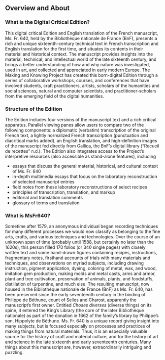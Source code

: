 ## Overview and About

### What is the Digital Critical Edition?
    
This digital critical Edition and English translation of the French manuscript, Ms. Fr. 640, held by the Bibliothèque nationale de France (BnF), presents a rich and unique sixteenth-century technical text in French transcription and English translation for the first time, and situates its contents in their material and historical context. The manuscript provides insights into the material, technical, and intellectual world of the late sixteenth century, and brings a better understanding of how and why nature was investigated, used in art, and collected and appreciated in early modern Europe. The Making and Knowing Project has created this born-digital Edition through a series of collaborative workshops, courses, and conferences that have involved students, craft practitioners, artists, scholars of the humanities and social sciences, natural and computer scientists, and practitioner-scholars from the emerging field of the digital humanities.

### Structure of the Edition
    
The Edition includes four versions of the manuscript text and a rich critical apparatus. Parallel viewing panes allow users to compare two of the following components: a diplomatic (verbatim) transcription of the original French text, a lightly normalized French transcription (punctuation and diacritical marks added), an English translation, and high-definition images of the manuscript fed directly from Gallica, the BnF’s digital library (“Recueil de recettes” n.d.). The Edition also integrates access to the Project’s interpretive resources (also accessible as stand-alone features), including

- essays that discuss the general material, historical, and cultural context of Ms. Fr. 640
- in-depth multimedia essays that focus on the laboratory reconstruction of selected manuscript entries
- field notes from these laboratory reconstructions of select recipes
- principles of transcription, translation, and markup
- editorial and translation comments
- glossary of terms and translation

### What is MsFr640?

Sometime after 1579, an anonymous individual began recording techniques
for many different processes we would now classify as belonging to the
fine arts, crafts, and various techniques and technologies. Over the
course of an unknown span of time (probably until 1588, but certainly no
later than the 1620s), this person filled 170 folios (or 340 single
pages) with closely written text and some hand-drawn figures containing
recipes, instructions, fragmentary notes, firsthand accounts of trials
with many materials and techniques, and observations on myriad subjects,
including drawing instruction, pigment application, dyeing, coloring of
metal, wax, and wood, imitation gem production, making molds and metal
casts, arms and armor, plant and tree cultivation, preservation of
animals, plants, and foodstuffs, distillation of turpentine, and much
else. The resulting manuscript, now housed in the Bibliothèque nationale
de France (BnF) as Ms. Fr. 640, has been preserved since the early
seventeenth century in the binding of Philippe de Béthune, count of
Selles and Charost, apparently the manuscript’s first owner. Entitled
*Choses diverses* (diverse things) on its spine, it entered the King’s
Library (the core of the later Bibliothèque nationale) as part of the
donation in 1662 of the family’s library by Philippe’s son, Hippolyte de
Béthune. Ms. Fr. 640 is a unique record giving insight into many
subjects, but is focused especially on processes and practices of making
things from natural materials. Thus, it is an especially valuable source
for the history of craft and material culture, and for the history of
art and science in the late sixteenth and early seventeenth centuries.
Many things about this manuscript are, however, extraordinarily
intriguing and puzzling.
